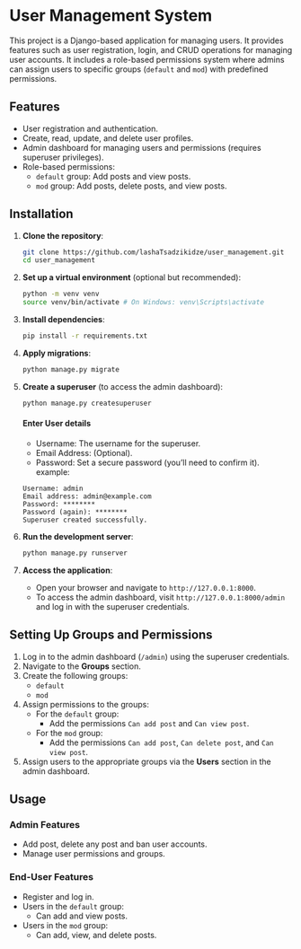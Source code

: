 
# User Management System

This project is a Django-based application for managing users. It provides features such as user registration, login, and CRUD operations for managing user accounts. It includes a role-based permissions system where admins can assign users to specific groups (`default` and `mod`) with predefined permissions.

## Features

- User registration and authentication.
- Create, read, update, and delete user profiles.
- Admin dashboard for managing users and permissions (requires superuser privileges).
- Role-based permissions:
  - `default` group: Add posts and view posts.
  - `mod` group: Add posts, delete posts, and view posts.

## Installation

1. **Clone the repository**:
   ```bash
   git clone https://github.com/lashaTsadzikidze/user_management.git
   cd user_management
   ```

2. **Set up a virtual environment** (optional but recommended):
   ```bash
   python -m venv venv
   source venv/bin/activate # On Windows: venv\Scripts\activate
   ```

3. **Install dependencies**:
   ```bash
   pip install -r requirements.txt
   ```

4. **Apply migrations**:
   ```bash
   python manage.py migrate
   ```

5. **Create a superuser** (to access the admin dashboard):
   ```bash
   python manage.py createsuperuser
   ```

   #### Enter User details
    - Username: The username for the superuser.
    - Email Address: (Optional).
    - Password: Set a secure password (you’ll need to confirm it).
    example:
    ```
    Username: admin
    Email address: admin@example.com
    Password: ********
    Password (again): ********
    Superuser created successfully.
    ```

6. **Run the development server**:
   ```bash
   python manage.py runserver
   ```

7. **Access the application**:
   - Open your browser and navigate to `http://127.0.0.1:8000`.
   - To access the admin dashboard, visit `http://127.0.0.1:8000/admin` and log in with the superuser credentials.

## Setting Up Groups and Permissions

1. Log in to the admin dashboard (`/admin`) using the superuser credentials.
2. Navigate to the **Groups** section.
3. Create the following groups:
   - `default`
   - `mod`
4. Assign permissions to the groups:
   - For the `default` group:
     - Add the permissions `Can add post` and `Can view post`.
   - For the `mod` group:
     - Add the permissions `Can add post`, `Can delete post`, and `Can view post`.
5. Assign users to the appropriate groups via the **Users** section in the admin dashboard.

## Usage

### Admin Features
- Add post, delete any post and ban user accounts.
- Manage user permissions and groups.

### End-User Features
- Register and log in.
- Users in the `default` group:
  - Can add and view posts.
- Users in the `mod` group:
  - Can add, view, and delete posts.
